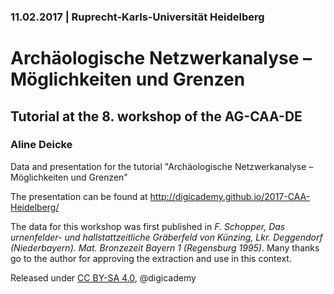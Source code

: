 ### 11.02.2017 | Ruprecht-Karls-Universität Heidelberg

# Archäologische Netzwerkanalyse – Möglichkeiten und Grenzen

## Tutorial at the 8. workshop of the AG-CAA-DE

### Aline Deicke

Data and presentation for the tutorial "Archäologische Netzwerkanalyse – Möglichkeiten und Grenzen"

The presentation can be found at http://digicademy.github.io/2017-CAA-Heidelberg/

The data for this workshop was first published in *F. Schopper, Das urnenfelder- und hallstattzeitliche Gräberfeld von Künzing, Lkr. Deggendorf (Niederbayern). Mat. Bronzezeit Bayern 1 (Regensburg 1995)*. Many thanks go to the author for approving the extraction and use in this context.

Released under [CC BY-SA 4.0](https://creativecommons.org/licenses/by-sa/4.0/), @digicademy
